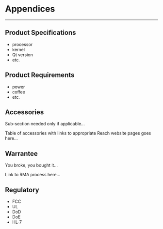 # Appendices
---

## Product Specifications

+ processor
+ kernel
+ Qt version
+ etc.


## Product Requirements

+ power
+ coffee
+ etc.


## Accessories

Sub-section needed only if applicable...

Table of accessories with links to appropriate Reach website pages goes here...


## Warrantee

You broke, you bought it...

Link to RMA process here...


## Regulatory

+ FCC
+ UL
+ DoD
+ DoE
+ HL-7
